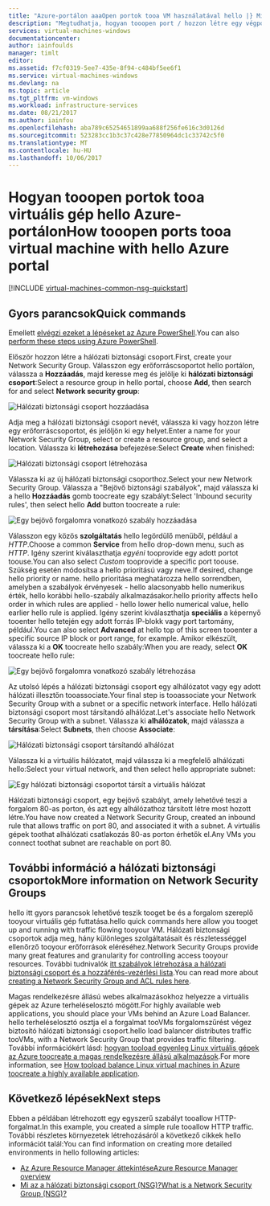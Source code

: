 ```yaml
---
title: "Azure-portálon aaaOpen portok tooa VM használatával hello |} Microsoft Docs"
description: "Megtudhatja, hogyan tooopen port / hozzon létre egy végpont tooyour VM a Windows hello resource manager üzembe helyezési modellben hello Azure portál használatával"
services: virtual-machines-windows
documentationcenter: 
author: iainfoulds
manager: timlt
editor: 
ms.assetid: f7cf0319-5ee7-435e-8f94-c484bf5ee6f1
ms.service: virtual-machines-windows
ms.devlang: na
ms.topic: article
ms.tgt_pltfrm: vm-windows
ms.workload: infrastructure-services
ms.date: 08/21/2017
ms.author: iainfou
ms.openlocfilehash: aba789c65254651899aa688f256fe616c3d0126d
ms.sourcegitcommit: 523283cc1b3c37c428e77850964dc1c33742c5f0
ms.translationtype: MT
ms.contentlocale: hu-HU
ms.lasthandoff: 10/06/2017
---
```

# <a name="how-tooopen-ports-tooa-virtual-machine-with-hello-azure-portal"></a><span data-ttu-id="d2543-103">Hogyan tooopen portok tooa virtuális gép hello Azure-portálon</span><span class="sxs-lookup"><span data-stu-id="d2543-103">How tooopen ports tooa virtual machine with hello Azure portal</span></span>
[!INCLUDE [virtual-machines-common-nsg-quickstart](../../../includes/virtual-machines-common-nsg-quickstart.md)]

## <a name="quick-commands"></a><span data-ttu-id="d2543-104">Gyors parancsok</span><span class="sxs-lookup"><span data-stu-id="d2543-104">Quick commands</span></span>
<span data-ttu-id="d2543-105">Emellett [elvégzi ezeket a lépéseket az Azure PowerShell](nsg-quickstart-powershell.md).</span><span class="sxs-lookup"><span data-stu-id="d2543-105">You can also [perform these steps using Azure PowerShell](nsg-quickstart-powershell.md).</span></span>

<span data-ttu-id="d2543-106">Először hozzon létre a hálózati biztonsági csoport.</span><span class="sxs-lookup"><span data-stu-id="d2543-106">First, create your Network Security Group.</span></span> <span data-ttu-id="d2543-107">Válasszon egy erőforráscsoportot hello portálon, válassza a **Hozzáadás**, majd keresse meg és jelölje ki **hálózati biztonsági csoport**:</span><span class="sxs-lookup"><span data-stu-id="d2543-107">Select a resource group in hello portal, choose **Add**, then search for and select **Network security group**:</span></span>

![Hálózati biztonsági csoport hozzáadása](./media/nsg-quickstart-portal/add-nsg.png)

<span data-ttu-id="d2543-109">Adja meg a hálózati biztonsági csoport nevét, válassza ki vagy hozzon létre egy erőforráscsoportot, és jelöljön ki egy helyet.</span><span class="sxs-lookup"><span data-stu-id="d2543-109">Enter a name for your Network Security Group, select or create a resource group, and select a location.</span></span> <span data-ttu-id="d2543-110">Válassza ki **létrehozása** befejezése:</span><span class="sxs-lookup"><span data-stu-id="d2543-110">Select **Create** when finished:</span></span>

![Hálózati biztonsági csoport létrehozása](./media/nsg-quickstart-portal/create-nsg.png)

<span data-ttu-id="d2543-112">Válassza ki az új hálózati biztonsági csoporthoz.</span><span class="sxs-lookup"><span data-stu-id="d2543-112">Select your new Network Security Group.</span></span> <span data-ttu-id="d2543-113">Válassza a "Bejövő biztonsági szabályok", majd válassza ki a hello **Hozzáadás** gomb toocreate egy szabályt:</span><span class="sxs-lookup"><span data-stu-id="d2543-113">Select 'Inbound security rules', then select hello **Add** button toocreate a rule:</span></span>

![Egy bejövő forgalomra vonatkozó szabály hozzáadása](./media/nsg-quickstart-portal/add-inbound-rule.png)

<span data-ttu-id="d2543-115">Válasszon egy közös **szolgáltatás** hello legördülő menüből, például a *HTTP*.</span><span class="sxs-lookup"><span data-stu-id="d2543-115">Choose a common **Service** from hello drop-down menu, such as *HTTP*.</span></span> <span data-ttu-id="d2543-116">Igény szerint kiválaszthatja *egyéni* tooprovide egy adott portot toouse.</span><span class="sxs-lookup"><span data-stu-id="d2543-116">You can also select *Custom* tooprovide a specific port toouse.</span></span> <span data-ttu-id="d2543-117">Szükség esetén módosítsa a hello prioritású vagy neve.</span><span class="sxs-lookup"><span data-stu-id="d2543-117">If desired, change hello priority or name.</span></span> <span data-ttu-id="d2543-118">hello prioritása meghatározza hello sorrendben, amelyben a szabályok érvényesek - hello alacsonyabb hello numerikus érték, hello korábbi hello-szabály alkalmazásakor.</span><span class="sxs-lookup"><span data-stu-id="d2543-118">hello priority affects hello order in which rules are applied - hello lower hello numerical value, hello earlier hello rule is applied.</span></span> <span data-ttu-id="d2543-119">Igény szerint kiválaszthatja **speciális** a képernyő tooenter hello tetején egy adott forrás IP-blokk vagy port tartomány, például.</span><span class="sxs-lookup"><span data-stu-id="d2543-119">You can also select **Advanced** at hello top of this screen tooenter a specific source IP block or port range, for example.</span></span> <span data-ttu-id="d2543-120">Amikor elkészült, válassza ki a **OK** toocreate hello szabály:</span><span class="sxs-lookup"><span data-stu-id="d2543-120">When you are ready, select **OK** toocreate hello rule:</span></span>

![Egy bejövő forgalomra vonatkozó szabály létrehozása](./media/nsg-quickstart-portal/create-inbound-rule.png)

<span data-ttu-id="d2543-122">Az utolsó lépés a hálózati biztonsági csoport egy alhálózatot vagy egy adott hálózati illesztőn tooassociate.</span><span class="sxs-lookup"><span data-stu-id="d2543-122">Your final step is tooassociate your Network Security Group with a subnet or a specific network interface.</span></span> <span data-ttu-id="d2543-123">Hello hálózati biztonsági csoport most társítandó alhálózat.</span><span class="sxs-lookup"><span data-stu-id="d2543-123">Let's associate hello Network Security Group with a subnet.</span></span> <span data-ttu-id="d2543-124">Válassza ki **alhálózatok**, majd válassza a **társítása**:</span><span class="sxs-lookup"><span data-stu-id="d2543-124">Select **Subnets**, then choose **Associate**:</span></span>

![Hálózati biztonsági csoport társítandó alhálózat](./media/nsg-quickstart-portal/associate-subnet.png)

<span data-ttu-id="d2543-126">Válassza ki a virtuális hálózatot, majd válassza ki a megfelelő alhálózati hello:</span><span class="sxs-lookup"><span data-stu-id="d2543-126">Select your virtual network, and then select hello appropriate subnet:</span></span>

![Egy hálózati biztonsági csoportot társít a virtuális hálózat](./media/nsg-quickstart-portal/select-vnet-subnet.png)

<span data-ttu-id="d2543-128">Hálózati biztonsági csoport, egy bejövő szabályt, amely lehetővé teszi a forgalom 80-as porton, és azt egy alhálózathoz társított létre most hozott létre.</span><span class="sxs-lookup"><span data-stu-id="d2543-128">You have now created a Network Security Group, created an inbound rule that allows traffic on port 80, and associated it with a subnet.</span></span> <span data-ttu-id="d2543-129">A virtuális gépek toothat alhálózati csatlakozás 80-as porton érhetők el.</span><span class="sxs-lookup"><span data-stu-id="d2543-129">Any VMs you connect toothat subnet are reachable on port 80.</span></span>

## <a name="more-information-on-network-security-groups"></a><span data-ttu-id="d2543-130">További információ a hálózati biztonsági csoportok</span><span class="sxs-lookup"><span data-stu-id="d2543-130">More information on Network Security Groups</span></span>
<span data-ttu-id="d2543-131">hello itt gyors parancsok lehetővé teszik tooget be és a forgalom szereplő tooyour virtuális gép futtatása.</span><span class="sxs-lookup"><span data-stu-id="d2543-131">hello quick commands here allow you tooget up and running with traffic flowing tooyour VM.</span></span> <span data-ttu-id="d2543-132">Hálózati biztonsági csoportok adja meg, hány különleges szolgáltatásait és részletességgel ellenőrző tooyour erőforrások eléréséhez.</span><span class="sxs-lookup"><span data-stu-id="d2543-132">Network Security Groups provide many great features and granularity for controlling access tooyour resources.</span></span> <span data-ttu-id="d2543-133">További tudnivalók [itt szabályok létrehozása a hálózati biztonsági csoport és a hozzáférés-vezérlési lista](../../virtual-network/virtual-networks-create-nsg-arm-ps.md).</span><span class="sxs-lookup"><span data-stu-id="d2543-133">You can read more about [creating a Network Security Group and ACL rules here](../../virtual-network/virtual-networks-create-nsg-arm-ps.md).</span></span>

<span data-ttu-id="d2543-134">Magas rendelkezésre állású webes alkalmazásokhoz helyezze a virtuális gépek az Azure terheléselosztó mögött.</span><span class="sxs-lookup"><span data-stu-id="d2543-134">For highly available web applications, you should place your VMs behind an Azure Load Balancer.</span></span> <span data-ttu-id="d2543-135">hello terheléselosztó osztja el a forgalmat tooVMs forgalomszűrést végez biztosító hálózati biztonsági csoport.</span><span class="sxs-lookup"><span data-stu-id="d2543-135">hello load balancer distributes traffic tooVMs, with a Network Security Group that provides traffic filtering.</span></span> <span data-ttu-id="d2543-136">További információkért lásd: [hogyan tooload egyenleg Linux virtuális gépek az Azure toocreate a magas rendelkezésre állású alkalmazások](tutorial-load-balancer.md).</span><span class="sxs-lookup"><span data-stu-id="d2543-136">For more information, see [How tooload balance Linux virtual machines in Azure toocreate a highly available application](tutorial-load-balancer.md).</span></span>

## <a name="next-steps"></a><span data-ttu-id="d2543-137">Következő lépések</span><span class="sxs-lookup"><span data-stu-id="d2543-137">Next steps</span></span>
<span data-ttu-id="d2543-138">Ebben a példában létrehozott egy egyszerű szabályt tooallow HTTP-forgalmat.</span><span class="sxs-lookup"><span data-stu-id="d2543-138">In this example, you created a simple rule tooallow HTTP traffic.</span></span> <span data-ttu-id="d2543-139">További részletes környezetek létrehozásáról a következő cikkek hello információt talál:</span><span class="sxs-lookup"><span data-stu-id="d2543-139">You can find information on creating more detailed environments in hello following articles:</span></span>

* [<span data-ttu-id="d2543-140">Az Azure Resource Manager áttekintése</span><span class="sxs-lookup"><span data-stu-id="d2543-140">Azure Resource Manager overview</span></span>](../../azure-resource-manager/resource-group-overview.md)
* [<span data-ttu-id="d2543-141">Mi az a hálózati biztonsági csoport (NSG)?</span><span class="sxs-lookup"><span data-stu-id="d2543-141">What is a Network Security Group (NSG)?</span></span>](../../virtual-network/virtual-networks-nsg.md)